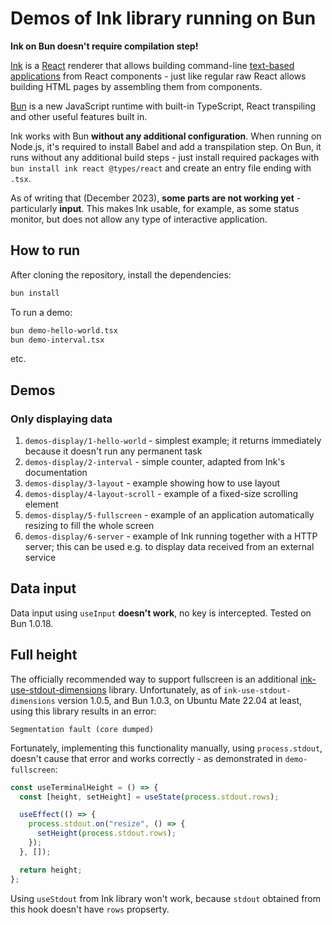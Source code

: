 # Demos of Ink library running on Bun

**Ink on Bun doesn't require compilation step!**

[Ink](https://www.npmjs.com/package/ink) is a [React](https://react.dev/) renderer that allows building command-line [text-based applications](https://en.wikipedia.org/wiki/Text-based_user_interface) from React components - just like regular raw React allows building HTML pages by assembling them from components.

[Bun](https://bun.sh/) is a new JavaScript runtime with built-in TypeScript, React transpiling and other useful features built in.

Ink works with Bun **without any additional configuration**. When running on Node.js, it's required to install Babel and add a transpilation step. On Bun, it runs without any additional build steps - just install required packages with `bun install ink react @types/react` and create an entry file ending with `.tsx`.

As of writing that (December 2023), **some parts are not working yet** - particularly **input**. This makes Ink usable, for example, as some status monitor, but does not allow any type of interactive application.

## How to run

After cloning the repository, install the dependencies:

```bash
bun install
```

To run a demo:

```bash
bun demo-hello-world.tsx
bun demo-interval.tsx
```

etc.

## Demos

### Only displaying data

1. `demos-display/1-hello-world` - simplest example; it returns immediately because it doesn't run any permanent task
2. `demos-display/2-interval` - simple counter, adapted from Ink's documentation
3. `demos-display/3-layout` - example showing how to use layout
4. `demos-display/4-layout-scroll` - example of a fixed-size scrolling element
5. `demos-display/5-fullscreen` - example of an application automatically resizing to fill the whole screen
6. `demos-display/6-server` - example of Ink running together with a HTTP server; this can be used e.g. to display data received from an external service

## Data input

Data input using `useInput` **doesn't work**, no key is intercepted. Tested on Bun 1.0.18.

## Full height

The officially recommended way to support fullscreen is an additional [ink-use-stdout-dimensions](https://github.com/cameronhunter/ink-monorepo/tree/master/packages/ink-use-stdout-dimensions) library. Unfortunately, as of `ink-use-stdout-dimensions` version 1.0.5, and Bun 1.0.3, on Ubuntu Mate 22.04 at least, using this library results in an error:

```
Segmentation fault (core dumped)
```

Fortunately, implementing this functionality manually, using `process.stdout`, doesn't cause that error and works correctly - as demonstrated in `demo-fullscreen`:

```js
const useTerminalHeight = () => {
  const [height, setHeight] = useState(process.stdout.rows);

  useEffect(() => {
    process.stdout.on("resize", () => {
      setHeight(process.stdout.rows);
    });
  }, []);

  return height;
};
```

Using `useStdout` from Ink library won't work, because `stdout` obtained from this hook doesn't have `rows` propserty.
